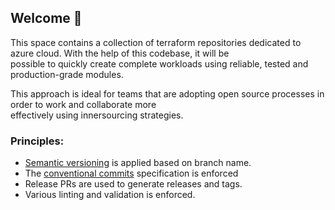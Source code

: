## Welcome 👋
This space contains a collection of terraform repositories dedicated to azure cloud. With the help of this codebase, it will be  
possible to quickly create complete workloads using reliable, tested and production-grade modules.

This approach is ideal for teams that are adopting open source processes in order to work and collaborate more  
effectively using innersourcing strategies.

### Principles:

* [Semantic versioning](https://semver.org/) is applied based on branch name.
* The [conventional commits](https://www.conventionalcommits.org/en/v1.0.0/) specification is enforced
* Release PRs are used to generate releases and tags.
* Various linting and validation is enforced.